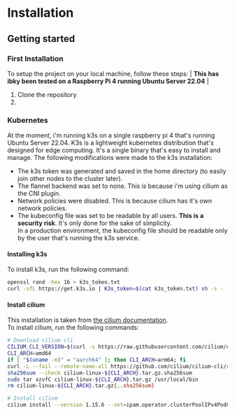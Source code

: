 # Installation
## Getting started
### First Installation
To setup the project on your local machine, follow these steps:
| **This has ibky been tested on a Raspberry Pi 4 running Ubuntu Server 22.04** |
1. Clone the repository
2. 

### Kubernetes
At the moment, i'm running k3s on a single raspberry pi 4 that's running Ubuntu Server 22.04.
K3s is a lightweight kubernetes distribution that's designed for edge computing. It's a single binary that's easy to install and manage.
The following modifications were made to the k3s installation:
- The k3s token was generated and saved in the home directory (to easily join other nodes to the cluster later).
- The flannel backend was set to none. This is because i'm using cilium as the CNI plugin.
- Network policies were disabled. This is because cilium has it's own network policies.
- The kubeconfig file was set to be readable by all users. **This is a security risk**.  It's only done for the sake of simplicity.  
  In a production environment, the kubeconfig file should be readable only by the user that's running the k3s service.

#### Installing k3s
To install k3s, run the following command:
```bash
openssl rand -hex 16 > k3s_token.txt
curl -sfL https://get.k3s.io | K3s_token=$(cat k3s_token.txt) sh -s - -cluster-init --write-kubeconfig-mode 644 --flannel-backend=none --disable-network-policy
```

#### Install cilium
This installation is taken from [the cilium documentation](https://docs.cilium.io/en/stable/installation/k3s/).  
To install cilium, run the following commands:
```bash
# Download cilium cli
CILIUM_CLI_VERSION=$(curl -s https://raw.githubusercontent.com/cilium/cilium-cli/main/stable.txt)
CLI_ARCH=amd64
if [ "$(uname -m)" = "aarch64" ]; then CLI_ARCH=arm64; fi
curl -L --fail --remote-name-all https://github.com/cilium/cilium-cli/releases/download/${CILIUM_CLI_VERSION}/cilium-linux-${CLI_ARCH}.tar.gz{,.sha256sum}
sha256sum --check cilium-linux-${CLI_ARCH}.tar.gz.sha256sum
sudo tar xzvfC cilium-linux-${CLI_ARCH}.tar.gz /usr/local/bin
rm cilium-linux-${CLI_ARCH}.tar.gz{,.sha256sum}

# Install cilium
cilium install --version 1.15.6 --set=ipam.operator.clusterPoolIPv4PodCIDRList="10.42.0.0/16"
```